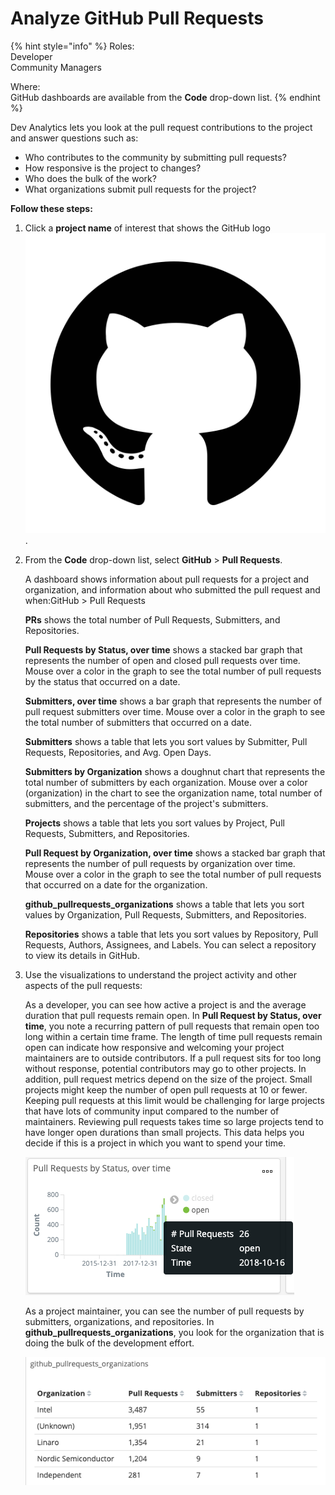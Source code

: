 # Analyze GitHub Pull Requests

{% hint style="info" %}
Roles:  
Developer  
Community Managers

Where:  
GitHub dashboards are available from the **Code** drop-down list.
{% endhint %}

Dev Analytics lets you look at the pull request contributions to the project and answer questions such as:

* Who contributes to the community by submitting pull requests?
* How responsive is the project to changes?
* Who does the bulk of the work?
* What organizations submit pull requests for the project?

**Follow these steps:**

1. Click a **project name** of interest that shows the GitHub logo![](../.gitbook/assets/7406955.png).
2. From the **Code** drop-down list, select **GitHub** &gt; **Pull Requests**.

   A dashboard shows information about pull requests for a project and organization, and information about who submitted the pull request and when:GitHub &gt; Pull Requests

   **PRs** shows the total number of Pull Requests, Submitters, and Repositories.

   **Pull Requests by Status, over time** shows a stacked bar graph that represents the number of open and closed pull requests over time. Mouse over a color in the graph to see the total number of pull requests by the status that occurred on a date.

   **Submitters, over time** shows a bar graph that represents the number of pull request submitters over time. Mouse over a color in the graph to see the total number of submitters that occurred on a date.

   **Submitters** shows a table that lets you sort values by Submitter, Pull Requests, Repositories, and Avg. Open Days.

   **Submitters by Organization** shows a doughnut chart that represents the total number of submitters by each organization. Mouse over a color \(organization\) in the chart to see the organization name, total number of submitters, and the percentage of the project's submitters.

   **Projects** shows a table that lets you sort values by Project, Pull Requests, Submitters, and Repositories. 

   **Pull Request by Organization, over time** shows a stacked bar graph that represents the number of pull requests by organization over time. Mouse over a color in the graph to see the total number of pull requests that occurred on a date for the organization.

   **github\_pullrequests\_organizations** shows a table that lets you sort values by Organization, Pull Requests, Submitters, and Repositories.

   **Repositories** shows a table that lets you sort values by Repository, Pull Requests, Authors, Assignees, and Labels. You can select a repository to view its details in GitHub.

3. Use the visualizations to understand the project activity and other aspects of the pull requests:

   As a developer, you can see how active a project is and the average duration that pull requests remain open. In **Pull Request by Status, over time**, you note a recurring pattern of pull requests that remain open too long within a certain time frame. The length of time pull requests remain open can indicate how responsive and welcoming your project maintainers are to outside contributors. If a pull request sits for too long without response, potential contributors may go to other projects. In addition, pull request metrics depend on the size of the project. Small projects might keep the number of open pull requests at 10 or fewer. Keeping pull requests at this limit would be challenging for large projects that have lots of community input compared to the number of maintainers. Reviewing pull requests takes time so large projects tend to have longer open durations than small projects. This data helps you decide if this is a project in which you want to spend your time.

   ![](../.gitbook/assets/7405974.png)

   As a project maintainer, you can see the number of pull requests by submitters, organizations, and repositories. In **github\_pullrequests\_organizations**, you look for the organization that is doing the bulk of the development effort.

   ![](../.gitbook/assets/7405975.png)

